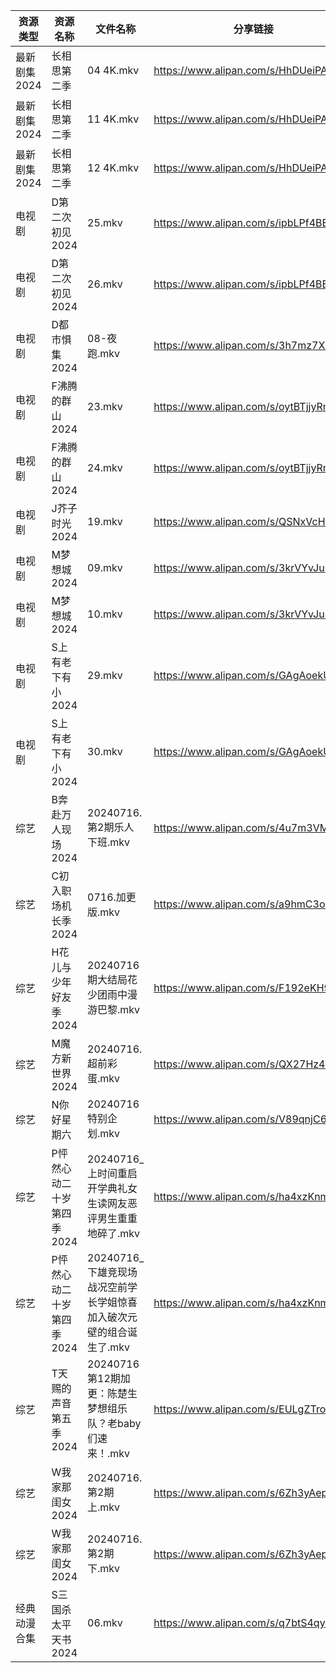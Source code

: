 | 资源类型     | 资源名称            | 文件名称                                     | 分享链接                                 | 更新时间                |
| -------- | --------------- | ---------------------------------------- | ------------------------------------ | ------------------- |
| 最新剧集2024 | 长相思第二季          | 04 4K.mkv                                | https://www.alipan.com/s/HhDUeiPAz2u | 2024-07-16 08:28:08 |
| 最新剧集2024 | 长相思第二季          | 11 4K.mkv                                | https://www.alipan.com/s/HhDUeiPAz2u | 2024-07-16 08:28:07 |
| 最新剧集2024 | 长相思第二季          | 12 4K.mkv                                | https://www.alipan.com/s/HhDUeiPAz2u | 2024-07-16 08:28:07 |
| 电视剧      | D第二次初见2024      | 25.mkv                                   | https://www.alipan.com/s/ipbLPf4BECc | 2024-07-16 19:05:14 |
| 电视剧      | D第二次初见2024      | 26.mkv                                   | https://www.alipan.com/s/ipbLPf4BECc | 2024-07-16 19:05:14 |
| 电视剧      | D都市惧集2024       | 08-夜跑.mkv                                | https://www.alipan.com/s/3h7mz7XVT7D | 2024-07-16 14:05:21 |
| 电视剧      | F沸腾的群山2024      | 23.mkv                                   | https://www.alipan.com/s/oytBTjjyRmF | 2024-07-16 14:05:24 |
| 电视剧      | F沸腾的群山2024      | 24.mkv                                   | https://www.alipan.com/s/oytBTjjyRmF | 2024-07-16 14:05:23 |
| 电视剧      | J芥子时光2024       | 19.mkv                                   | https://www.alipan.com/s/QSNxVcHJ6jZ | 2024-07-16 14:05:40 |
| 电视剧      | M梦想城2024        | 09.mkv                                   | https://www.alipan.com/s/3krVYvJuSK6 | 2024-07-16 00:05:58 |
| 电视剧      | M梦想城2024        | 10.mkv                                   | https://www.alipan.com/s/3krVYvJuSK6 | 2024-07-16 00:05:58 |
| 电视剧      | S上有老下有小2024     | 29.mkv                                   | https://www.alipan.com/s/GAgAoekUHew | 2024-07-16 00:06:13 |
| 电视剧      | S上有老下有小2024     | 30.mkv                                   | https://www.alipan.com/s/GAgAoekUHew | 2024-07-16 00:06:13 |
| 综艺       | B奔赴万人现场2024     | 20240716.第2期乐人下班.mkv                     | https://www.alipan.com/s/4u7m3VMcqux | 2024-07-16 14:06:53 |
| 综艺       | C初入职场机长季2024    | 0716.加更版.mkv                             | https://www.alipan.com/s/a9hmC3o2B18 | 2024-07-16 14:07:06 |
| 综艺       | H花儿与少年好友季2024   | 20240716期大结局花少团雨中漫游巴黎.mkv                | https://www.alipan.com/s/F192eKH9dMy | 2024-07-16 14:07:19 |
| 综艺       | M魔方新世界2024      | 20240716.超前彩蛋.mkv                        | https://www.alipan.com/s/QX27Hz4Mb8P | 2024-07-16 14:07:39 |
| 综艺       | N你好星期六          | 20240716特别企划.mkv                         | https://www.alipan.com/s/V89qnjC6T3z | 2024-07-16 14:07:43 |
| 综艺       | P怦然心动二十岁第四季2024 | 20240716_上时间重启开学典礼女生读网友恶评男生重重地碎了.mkv     | https://www.alipan.com/s/ha4xzKnmVsm | 2024-07-16 14:07:47 |
| 综艺       | P怦然心动二十岁第四季2024 | 20240716_下雄竞现场战况空前学长学姐惊喜加入破次元壁的组合诞生了.mkv | https://www.alipan.com/s/ha4xzKnmVsm | 2024-07-16 14:07:46 |
| 综艺       | T天赐的声音第五季2024   | 20240716第12期加更：陈楚生梦想组乐队？老baby们速来！.mkv    | https://www.alipan.com/s/EULgZTroyjo | 2024-07-16 14:08:04 |
| 综艺       | W我家那闺女2024      | 20240716.第2期上.mkv                        | https://www.alipan.com/s/6Zh3yAep1kC | 2024-07-16 14:08:09 |
| 综艺       | W我家那闺女2024      | 20240716.第2期下.mkv                        | https://www.alipan.com/s/6Zh3yAep1kC | 2024-07-16 14:08:09 |
| 经典动漫合集   | S三国杀太平天书2024    | 06.mkv                                   | https://www.alipan.com/s/q7btS4qyetz | 2024-07-16 12:06:36 |
